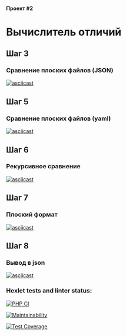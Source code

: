 #### Проект #2
# Вычислитель отличий

## Шаг 3
### Сравнение плоских файлов (JSON)
[![asciicast](https://asciinema.org/a/jKVBAdj1ZR7JZP3g3YfwdhPhJ.svg)](https://asciinema.org/a/jKVBAdj1ZR7JZP3g3YfwdhPhJ)

## Шаг 5
### Сравнение плоских файлов (yaml)
[![asciicast](https://asciinema.org/a/Xz72Qeh9GjfSTd6yV9nCG9wvk.svg)](https://asciinema.org/a/Xz72Qeh9GjfSTd6yV9nCG9wvk)

## Шаг 6
### Рекурсивное сравнение
[![asciicast](https://asciinema.org/a/4FdQYH7kIjlrzTaT6dyWaEuOH.svg)](https://asciinema.org/a/4FdQYH7kIjlrzTaT6dyWaEuOH)

## Шаг 7
### Плоский формат
[![asciicast](https://asciinema.org/a/5yfitNUmJ6iuWYY3XLSqwTosv.svg)](https://asciinema.org/a/5yfitNUmJ6iuWYY3XLSqwTosv)

## Шаг 8
### Вывод в json
[![asciicast](https://asciinema.org/a/PJYisaz0drPRUHlGJbe3Nb2Fi.svg)](https://asciinema.org/a/PJYisaz0drPRUHlGJbe3Nb2Fi)

### Hexlet tests and linter status:
[![PHP CI](https://github.com/qwelp/php-project-lvl2/actions/workflows/workflow.yml/badge.svg)](https://github.com/qwelp/php-project-lvl2/actions/workflows/workflow.yml)

[![Maintainability](https://api.codeclimate.com/v1/badges/7b42b01ae43280809b6d/maintainability)](https://codeclimate.com/github/qwelp/php-project-lvl2/maintainability)

[![Test Coverage](https://api.codeclimate.com/v1/badges/7b42b01ae43280809b6d/test_coverage)](https://codeclimate.com/github/qwelp/php-project-lvl2/test_coverage) 